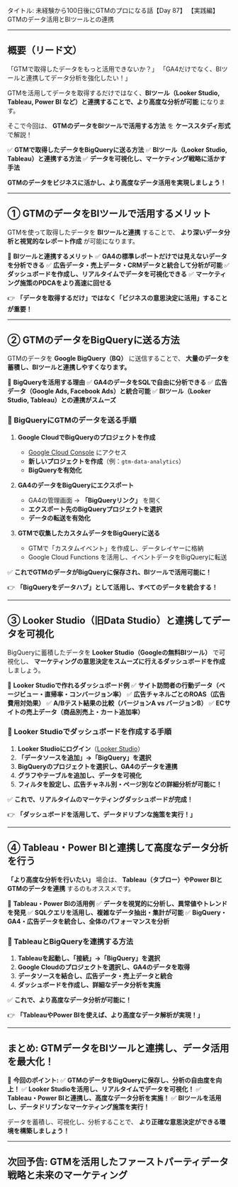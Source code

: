 タイトル: 未経験から100日後にGTMのプロになる話【Day 87】
【実践編】GTMのデータ活用とBIツールとの連携

---

## **概要（リード文）**

「GTMで取得したデータをもっと活用できないか？」
「GA4だけでなく、BIツールと連携してデータ分析を強化したい！」

GTMを活用してデータを取得するだけではなく、**BIツール（Looker Studio, Tableau, Power BI など）と連携することで、より高度な分析が可能** になります。

そこで今回は、 **GTMのデータをBIツールで活用する方法** を **ケーススタディ形式** で解説！

✅ **GTMで取得したデータをBigQueryに送る方法**
✅ **BIツール（Looker Studio, Tableau）と連携する方法**
✅ **データを可視化し、マーケティング戦略に活かす手法**

**GTMのデータをビジネスに活かし、より高度なデータ活用を実現しましょう！**

---

## **① GTMのデータをBIツールで活用するメリット**

GTMを使って取得したデータを **BIツールと連携** することで、
**より深いデータ分析と視覚的なレポート作成** が可能になります。

📌 **BIツールと連携するメリット**
✅ **GA4の標準レポートだけでは見えないデータを分析できる**
✅ **広告データ・売上データ・CRMデータと統合して分析が可能**
✅ **ダッシュボードを作成し、リアルタイムでデータを可視化できる**
✅ **マーケティング施策のPDCAをより高速に回せる**

👉 **「データを取得するだけ」ではなく「ビジネスの意思決定に活用」することが重要！**

---

## **② GTMのデータをBigQueryに送る方法**

GTMのデータを **Google BigQuery（BQ）** に送信することで、
**大量のデータを蓄積し、BIツールと連携しやすくなります。**

📌 **BigQueryを活用する理由**
✅ **GA4のデータをSQLで自由に分析できる**
✅ **広告データ（Google Ads, Facebook Ads）と統合可能**
✅ **BIツール（Looker Studio, Tableau）との連携がスムーズ**

### **🔹 BigQueryにGTMのデータを送る手順**

1. **Google CloudでBigQueryのプロジェクトを作成**
   - [Google Cloud Console](https://console.cloud.google.com/) にアクセス
   - **新しいプロジェクトを作成**（例：`gtm-data-analytics`）
   - **BigQueryを有効化**

2. **GA4のデータをBigQueryにエクスポート**
   - GA4の管理画面 → **「BigQueryリンク」** を開く
   - **エクスポート先のBigQueryプロジェクトを選択**
   - **データの転送を有効化**

3. **GTMで収集したカスタムデータをBigQueryに送る**
   - GTMで「カスタムイベント」を作成し、データレイヤーに格納
   - Google Cloud Functions を活用し、イベントデータをBigQueryに転送

✅ **これでGTMのデータがBigQueryに保存され、BIツールで活用可能に！**

👉 **「BigQueryをデータハブ」として活用し、すべてのデータを統合する！**

---

## **③ Looker Studio（旧Data Studio）と連携してデータを可視化**

BigQueryに蓄積したデータを **Looker Studio（Googleの無料BIツール）** で可視化し、
**マーケティングの意思決定をスムーズに行えるダッシュボードを作成** しましょう。

📌 **Looker Studioで作れるダッシュボード例**
✅ **サイト訪問者の行動データ（ページビュー・直帰率・コンバージョン率）**
✅ **広告チャネルごとのROAS（広告費用対効果）**
✅ **A/Bテスト結果の比較（バージョンA vs バージョンB）**
✅ **ECサイトの売上データ（商品別売上・カート追加率）**

### **🔹 Looker Studioでダッシュボードを作成する手順**

1. **Looker Studioにログイン**（[Looker Studio](https://lookerstudio.google.com/)）
2. **「データソースを追加」→「BigQuery」を選択**
3. **BigQueryのプロジェクトを選択し、GA4のデータを連携**
4. **グラフやテーブルを追加し、データを可視化**
5. **フィルタを設定し、広告チャネル別・ページ別などの詳細分析が可能に！**

✅ **これで、リアルタイムのマーケティングダッシュボードが完成！**

👉 **「ダッシュボードを活用して、データドリブンな施策を実行！」**

---

## **④ Tableau・Power BIと連携して高度なデータ分析を行う**

**「より高度な分析を行いたい」** 場合は、
**Tableau（タブロー）やPower BIとGTMのデータを連携** するのもオススメです。

📌 **Tableau・Power BIの活用例**
✅ **データを視覚的に分析し、異常値やトレンドを発見**
✅ **SQLクエリを活用し、複雑なデータ抽出・集計が可能**
✅ **BigQuery・GA4・広告データを統合し、全体のパフォーマンスを分析**

### **🔹 TableauとBigQueryを連携する方法**

1. **Tableauを起動し、「接続」→「BigQuery」を選択**
2. **Google Cloudのプロジェクトを選択し、GA4のデータを取得**
3. **データソースを結合し、広告データ・売上データと統合**
4. **ダッシュボードを作成し、詳細なデータ分析を実施**

✅ **これで、より高度なデータ分析が可能に！**

👉 **「TableauやPower BIを使えば、より高度なデータ解析が実現！」**

---

## **まとめ: GTMデータをBIツールと連携し、データ活用を最大化！**

📌 **今回のポイント:**
✅ **GTMのデータをBigQueryに保存し、分析の自由度を向上！**
✅ **Looker Studioを活用し、リアルタイムでデータを可視化！**
✅ **Tableau・Power BIと連携し、高度なデータ分析を実施！**
✅ **BIツールを活用し、データドリブンなマーケティング施策を実行！**

データを蓄積し、可視化し、分析することで、
**より正確な意思決定ができる環境を構築しましょう！**

---

## **次回予告: GTMを活用したファーストパーティデータ戦略と未来のマーケティング**

